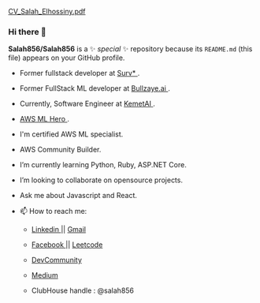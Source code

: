 
[CV_Salah_Elhossiny.pdf](https://github.com/Salah856/Salah856/files/7592488/CV_Salah_Elhossiny.pdf)
    
           
### Hi there 👋          

**Salah856/Salah856** is a ✨  _special_  ✨ repository because its `README.md` (this file) appears on your GitHub profile.
  
- Former fullstack developer at <a href="https://www.survbetter.com/"> Surv* </a> .
- Former FullStack ML developer at <a href="https://www.crunchbase.com/organization/bullzaye-ai"> Bullzaye.ai </a> . 
- Currently, Software Engineer at <a href="https://www.masterlinux.net/"> KemetAI </a> .     

- <a href="https://aws.amazon.com/developer/community/heroes/salah-elhossiny/"> AWS ML Hero </a>. 
- I'm certified AWS ML specialist. 
- AWS Community Builder.

 
- I’m currently learning Python, Ruby, ASP.NET Core. 
- I’m looking to collaborate on opensource projects. 

- Ask me about Javascript and React.  

<!-- https://mehdihadeli.github.io/awesome-software-architecture/  -->

     
- 📫 How to reach me: 

  - <a href="https://www.linkedin.com/in/salah-elhossiny/"> Linkedin </a>  || <a href="mailto:salah.othman.elhossiny@gmail.com"> Gmail </a>  
   
  - <a href="https://www.facebook.com/salah.elhossiny.315"> Facebook </a> || <a href="https://leetcode.com/user0065w/"> Leetcode </a>
     
  - <a href="https://dev.to/salah856"> DevCommunity </a> 
  
  -  <a href="https://medium.com/@salah.othman.elhossiny"> Medium </a>
   
  - ClubHouse handle : @salah856  


